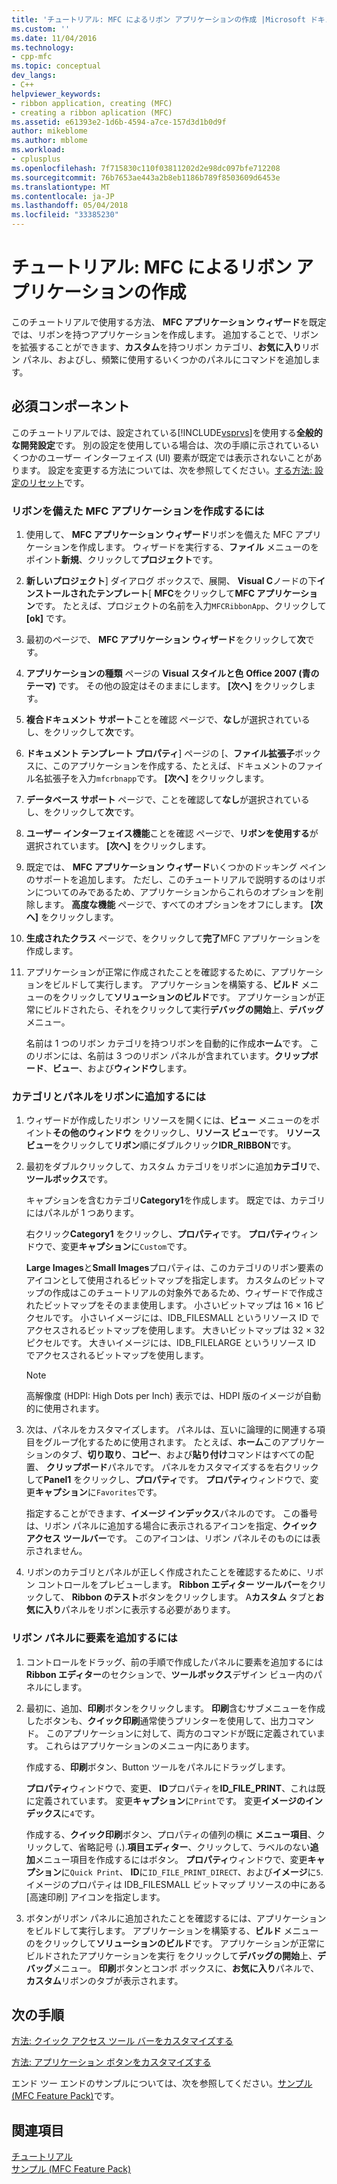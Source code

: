 ```yaml
---
title: 'チュートリアル: MFC によるリボン アプリケーションの作成 |Microsoft ドキュメント'
ms.custom: ''
ms.date: 11/04/2016
ms.technology:
- cpp-mfc
ms.topic: conceptual
dev_langs:
- C++
helpviewer_keywords:
- ribbon application, creating (MFC)
- creating a ribbon aplication (MFC)
ms.assetid: e61393e2-1d6b-4594-a7ce-157d3d1b0d9f
author: mikeblome
ms.author: mblome
ms.workload:
- cplusplus
ms.openlocfilehash: 7f715830c110f03811202d2e98dc097bfe712208
ms.sourcegitcommit: 76b7653ae443a2b8eb1186b789f8503609d6453e
ms.translationtype: MT
ms.contentlocale: ja-JP
ms.lasthandoff: 05/04/2018
ms.locfileid: "33385230"
---
```

# <a name="walkthrough-creating-a-ribbon-application-by-using-mfc"></a>チュートリアル: MFC によるリボン アプリケーションの作成
このチュートリアルで使用する方法、 **MFC アプリケーション ウィザード**を既定では、リボンを持つアプリケーションを作成します。 追加することで、リボンを拡張することができます、**カスタム**を持つリボン カテゴリ、**お気に入り**リボン パネル、およびし、頻繁に使用するいくつかのパネルにコマンドを追加します。  
  
## <a name="prerequisites"></a>必須コンポーネント  
 このチュートリアルでは、設定されている[!INCLUDE[vsprvs](../assembler/masm/includes/vsprvs_md.md)]を使用する**全般的な開発設定**です。 別の設定を使用している場合は、次の手順に示されているいくつかのユーザー インターフェイス (UI) 要素が既定では表示されないことがあります。 設定を変更する方法については、次を参照してください。[する方法: 設定のリセット](http://msdn.microsoft.com/en-us/c95c51be-e609-4769-abba-65e6beedec76)です。  
  
### <a name="to-create-an-mfc-application-that-has-a-ribbon"></a>リボンを備えた MFC アプリケーションを作成するには  
  
1.  使用して、 **MFC アプリケーション ウィザード**リボンを備えた MFC アプリケーションを作成します。 ウィザードを実行する、**ファイル** メニューのをポイント**新規**、クリックして**プロジェクト**です。  
  
2.  **新しいプロジェクト**] ダイアログ ボックスで、展開、 **Visual C**ノードの下**インストールされたテンプレート**[ **MFC**をクリックして**MFC アプリケーション**です。 たとえば、プロジェクトの名前を入力`MFCRibbonApp`、クリックして **[ok]** です。  
  
3.  最初のページで、 **MFC アプリケーション ウィザード**をクリックして**次**です。  
  
4.  **アプリケーションの種類** ページの  **Visual スタイルと色** **Office 2007 (青のテーマ)** です。 その他の設定はそのままにします。 **[次へ]** をクリックします。  
  
5.  **複合ドキュメント サポート**ことを確認 ページで、**なし**が選択されているし、をクリックして**次**です。  
  
6.  **ドキュメント テンプレート プロパティ**] ページの [、**ファイル拡張子**ボックスに、このアプリケーションを作成する、たとえば、ドキュメントのファイル名拡張子を入力`mfcrbnapp`です。 **[次へ]** をクリックします。  
  
7.  **データベース サポート** ページで、ことを確認して**なし**が選択されているし、をクリックして**次**です。  
  
8.  **ユーザー インターフェイス機能**ことを確認 ページで、**リボンを使用する**が選択されています。 **[次へ]** をクリックします。  
  
9. 既定では、 **MFC アプリケーション ウィザード**いくつかのドッキング ペインのサポートを追加します。 ただし、このチュートリアルで説明するのはリボンについてのみであるため、アプリケーションからこれらのオプションを削除します。 **高度な機能** ページで、すべてのオプションをオフにします。 **[次へ]** をクリックします。  
  
10. **生成されたクラス** ページで、をクリックして**完了**MFC アプリケーションを作成します。  
  
11. アプリケーションが正常に作成されたことを確認するために、アプリケーションをビルドして実行します。 アプリケーションを構築する、**ビルド** メニューのをクリックして**ソリューションのビルド**です。 アプリケーションが正常にビルドされたら、それをクリックして実行**デバッグの開始**上、**デバッグ**メニュー。  
  
     名前は 1 つのリボン カテゴリを持つリボンを自動的に作成**ホーム**です。 このリボンには、名前は 3 つのリボン パネルが含まれています。**クリップボード**、**ビュー**、および**ウィンドウ**します。  
  
### <a name="to-add-a-category-and-panel-to-the-ribbon"></a>カテゴリとパネルをリボンに追加するには  
  
1.  ウィザードが作成したリボン リソースを開くには、**ビュー**  メニューのをポイント**その他のウィンドウ** をクリックし、**リソース ビュー**です。 **リソース ビュー**をクリックして**リボン**順にダブルクリック**IDR_RIBBON**です。  
  
2.  最初をダブルクリックして、カスタム カテゴリをリボンに追加**カテゴリ**で、**ツールボックス**です。  
  
     キャプションを含むカテゴリ**Category1**を作成します。 既定では、カテゴリにはパネルが 1 つあります。  
  
     右クリック**Category1**  をクリックし、**プロパティ**です。 **プロパティ**ウィンドウで、変更**キャプション**に`Custom`です。  
  
     **Large Images**と**Small Images**プロパティは、このカテゴリのリボン要素のアイコンとして使用されるビットマップを指定します。 カスタムのビットマップの作成はこのチュートリアルの対象外であるため、ウィザードで作成されたビットマップをそのまま使用します。 小さいビットマップは 16 × 16 ピクセルです。 小さいイメージには、IDB_FILESMALL というリソース ID でアクセスされるビットマップを使用します。 大きいビットマップは 32 × 32 ピクセルです。 大きいイメージには、IDB_FILELARGE というリソース ID でアクセスされるビットマップを使用します。  
  
    > [!NOTE]
    >  高解像度 (HDPI: High Dots per Inch) 表示では、HDPI 版のイメージが自動的に使用されます。  
  
3.  次は、パネルをカスタマイズします。 パネルは、互いに論理的に関連する項目をグループ化するために使用されます。 たとえば、**ホーム**このアプリケーションのタブ、**切り取り**、**コピー**、および**貼り付け**コマンドはすべての配置、 **クリップボード**パネルです。 パネルをカスタマイズするを右クリックして**Panel1**  をクリックし、**プロパティ**です。 **プロパティ**ウィンドウで、変更**キャプション**に`Favorites`です。  
  
     指定することができます、**イメージ インデックス**パネルのです。 この番号は、リボン パネルに追加する場合に表示されるアイコンを指定、**クイック アクセス ツールバー**です。 このアイコンは、リボン パネルそのものには表示されません。  
  
4.  リボンのカテゴリとパネルが正しく作成されたことを確認するために、リボン コントロールをプレビューします。 **Ribbon エディター ツールバー**をクリックして、 **Ribbon のテスト**ボタンをクリックします。 A**カスタム** タブと**お気に入り**パネルをリボンに表示する必要があります。  
  
### <a name="to-add-elements-to-the-ribbon-panels"></a>リボン パネルに要素を追加するには  
  
1.  コントロールをドラッグ、前の手順で作成したパネルに要素を追加するには**Ribbon エディター**のセクションで、**ツールボックス**デザイン ビュー内のパネルにします。  
  
2.  最初に、追加、**印刷**ボタンをクリックします。 **印刷**含むサブメニューを作成したボタンも、**クイック印刷**通常使うプリンターを使用して、出力コマンド。 このアプリケーションに対して、両方のコマンドが既に定義されています。 これらはアプリケーションのメニュー内にあります。  
  
     作成する、**印刷**ボタン、Button ツールをパネルにドラッグします。  
  
     **プロパティ**ウィンドウで、変更、 **ID**プロパティを**ID_FILE_PRINT**、これは既に定義されています。 変更**キャプション**に`Print`です。 変更**イメージのインデックス**に`4`です。  
  
     作成する、**クイック印刷**ボタン、プロパティの値列の横に **メニュー項目**、クリックして、省略記号 (**.**).**項目エディター**、クリックして、ラベルのない**追加**メニュー項目を作成するにはボタン。 **プロパティ**ウィンドウで、変更**キャプション**に`Quick Print`、 **ID**に`ID_FILE_PRINT_DIRECT`、および**イメージ**に`5`. イメージのプロパティは IDB_FILESMALL ビットマップ リソースの中にある [高速印刷] アイコンを指定します。  
  
3.  ボタンがリボン パネルに追加されたことを確認するには、アプリケーションをビルドして実行します。 アプリケーションを構築する、**ビルド** メニューのをクリックして**ソリューションのビルド**です。 アプリケーションが正常にビルドされたアプリケーションを実行 をクリックして**デバッグの開始**上、**デバッグ**メニュー。 **印刷**ボタンとコンボ ボックスに、**お気に入り**パネルで、**カスタム**リボンのタブが表示されます。  
  
## <a name="next-steps"></a>次の手順  
 [方法: クイック アクセス ツール バーをカスタマイズする](../mfc/how-to-customize-the-quick-access-toolbar.md)  
  
 [方法: アプリケーション ボタンをカスタマイズする](../mfc/how-to-customize-the-application-button.md)  
  
 エンド ツー エンドのサンプルについては、次を参照してください。[サンプル (MFC Feature Pack)](../visual-cpp-samples.md)です。  
  
## <a name="see-also"></a>関連項目  
 [チュートリアル](../mfc/walkthroughs-mfc.md)   
 [サンプル (MFC Feature Pack)](../visual-cpp-samples.md)

